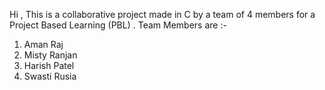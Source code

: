 Hi , This is a collaborative project made in C by a team of 4 members for a Project Based Learning (PBL) .
Team Members are :-
  1. Aman Raj
  2. Misty Ranjan
  3. Harish Patel
  4. Swasti Rusia 
